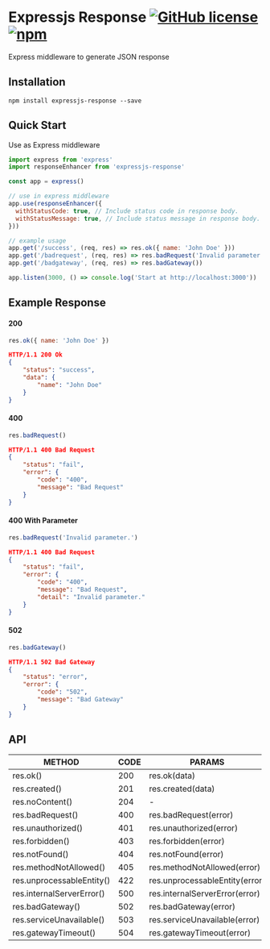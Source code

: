 # Expressjs Response [![GitHub license](https://img.shields.io/badge/license-MIT-blue.svg)](https://github.com/aofleejay/expressjs-response/blob/master/LICENSE.md) [![npm](https://img.shields.io/badge/npm-1.0.3-brightgreen.svg)](https://www.npmjs.com/package/expressjs-response)

Express middleware to generate JSON response

## Installation ##
```
npm install expressjs-response --save
```

## Quick Start ##
Use as Express middleware
```js
import express from 'express'
import responseEnhancer from 'expressjs-response'

const app = express()

// use in express middleware
app.use(responseEnhancer({
  withStatusCode: true, // Include status code in response body.
  withStatusMessage: true, // Include status message in response body.
}))

// example usage
app.get('/success', (req, res) => res.ok({ name: 'John Doe' }))
app.get('/badrequest', (req, res) => res.badRequest('Invalid parameter.'))
app.get('/badgateway', (req, res) => res.badGateway())

app.listen(3000, () => console.log('Start at http://localhost:3000'))
```

## Example Response ##
#### 200 ####
```js
res.ok({ name: 'John Doe' })
```
```json
HTTP/1.1 200 Ok
{
    "status": "success",
    "data": {
        "name": "John Doe"
    }
}
```
#### 400 ####
```js
res.badRequest()
```
```json
HTTP/1.1 400 Bad Request
{
    "status": "fail",
    "error": {
        "code": "400",
        "message": "Bad Request"
    }
}
```

#### 400 With Parameter ####
```js
res.badRequest('Invalid parameter.')
```
```json
HTTP/1.1 400 Bad Request
{
    "status": "fail",
    "error": {
        "code": "400",
        "message": "Bad Request",
        "detail": "Invalid parameter."
    }
}
```
#### 502 ####
```js
res.badGateway()
```
```json
HTTP/1.1 502 Bad Gateway
{
    "status": "error",
    "error": {
        "code": "502",
        "message": "Bad Gateway"
    }
}
```

## API ##
|         METHOD                | CODE |       PARAMS                   |
|-------------------------------|------|--------------------------------|
| res.ok()                      | 200  | res.ok(data)                   |
| res.created()                 | 201  | res.created(data)              |
| res.noContent()               | 204  |               -                |
| res.badRequest()              | 400  | res.badRequest(error)          |
| res.unauthorized()            | 401  | res.unauthorized(error)        |
| res.forbidden()               | 403  | res.forbidden(error)           |
| res.notFound()                | 404  | res.notFound(error)            |
| res.methodNotAllowed()        | 405  | res.methodNotAllowed(error)    |
| res.unprocessableEntity()     | 422  | res.unprocessableEntity(error) |
| res.internalServerError()     | 500  | res.internalServerError(error) |
| res.badGateway()              | 502  | res.badGateway(error)          |
| res.serviceUnavailable()      | 503  | res.serviceUnavailable(error)  |
| res.gatewayTimeout()          | 504  | res.gatewayTimeout(error)      |
